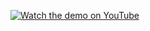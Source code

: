 [![Watch the demo on YouTube](https://img.youtube.com/vi/FwII-n1rLLc/0.jpg)](https://youtu.be/FwII-n1rLLc)
